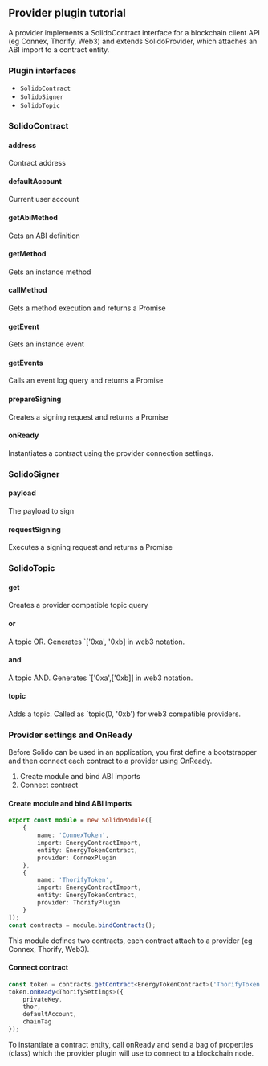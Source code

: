 ## Provider plugin tutorial

A provider implements a SolidoContract interface for a blockchain client API (eg Connex, Thorify, Web3) and extends SolidoProvider, which attaches an ABI import to a contract entity.

### Plugin interfaces

* `SolidoContract`
* `SolidoSigner`
* `SolidoTopic`


### SolidoContract


#### address

Contract address

#### defaultAccount

Current user account


#### getAbiMethod

Gets an ABI definition

#### getMethod

Gets an instance method

#### callMethod

Gets a method execution and returns a Promise

#### getEvent

Gets an instance event

#### getEvents

Calls an event log query and returns a Promise

#### prepareSigning

Creates a signing request and returns a Promise<SolidoSigner>

#### onReady

Instantiates a contract using the provider connection settings.

### SolidoSigner

#### payload

The payload to sign

#### requestSigning

Executes a signing request and returns a Promise

### SolidoTopic

#### get

Creates a provider compatible topic query

#### or

A topic OR. Generates `['0xa', '0xb] in web3 notation.

#### and

A topic AND. Generates `['0xa',['0xb]] in web3 notation.

#### topic

Adds a topic. Called as `topic(0, '0xb') for web3 compatible providers.

### Provider settings and OnReady

Before Solido can be used in an application, you first define a bootstrapper and then connect each contract to a provider using OnReady.


1. Create module and bind ABI imports
2. Connect contract

#### Create module and bind ABI imports


```typescript
export const module = new SolidoModule([
    {
        name: 'ConnexToken',
        import: EnergyContractImport,
        entity: EnergyTokenContract,
        provider: ConnexPlugin
    },
    {
        name: 'ThorifyToken',
        import: EnergyContractImport,
        entity: EnergyTokenContract,
        provider: ThorifyPlugin
    }
]);
const contracts = module.bindContracts();
```

This module defines two contracts, each contract attach to a provider (eg Connex, Thorify, Web3).

#### Connect contract

```typescript
const token = contracts.getContract<EnergyTokenContract>('ThorifyToken');
token.onReady<ThorifySettings>({
    privateKey,
    thor,
    defaultAccount,
    chainTag
});
```

To instantiate a contract entity, call onReady and send a bag of properties (class) which the provider plugin will use to connect to a blockchain node.









